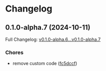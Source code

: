 # Changelog

## 0.1.0-alpha.7 (2024-10-11)

Full Changelog: [v0.1.0-alpha.6...v0.1.0-alpha.7](https://github.com/conductor-is/conductor-python/compare/v0.1.0-alpha.6...v0.1.0-alpha.7)

### Chores

* remove custom code ([fc5dccf](https://github.com/conductor-is/conductor-python/commit/fc5dccf59407c24dba1285cb5ff64da4d42a675b))
